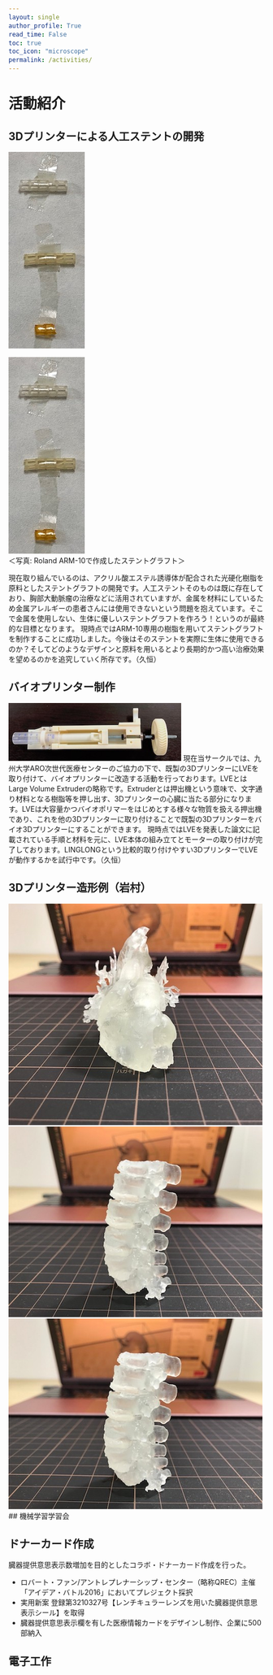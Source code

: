 ```yaml
---
layout: single
author_profile: True
read_time: False
toc: true
toc_icon: "microscope"
permalink: /activities/
---
```

# 活動紹介
## 3Dプリンターによる人工ステントの開発
![ステントグラフト](/assets/images/activities/stent.jpeg)

<img src="/assets/images/activities/stent.jpeg" alt="＜写真: Roland ARM-10で作成したステントグラフト＞" title="＜写真: Roland ARM-10で作成したステントグラフト＞"/>
<br>＜写真: Roland ARM-10で作成したステントグラフト＞

現在取り組んでいるのは、アクリル酸エステル誘導体が配合された光硬化樹脂を原料としたステントグラフトの開発です。人工ステントそのものは既に存在しており、胸部大動脈瘤の治療などに活用されていますが、金属を材料にしているため金属アレルギーの患者さんには使用できないという問題を抱えています。そこで金属を使用しない、生体に優しいステントグラフトを作ろう！というのが最終的な目標となります。
現時点ではARM-10専用の樹脂を用いてステントグラフトを制作することに成功しました。今後はそのステントを実際に生体に使用できるのか？そしてどのようなデザインと原料を用いるとより長期的かつ高い治療効果を望めるのかを追究していく所存です。（久恒）

## バイオプリンター制作
<img src="/assets/images/activities/extruder.jpeg" alt="..." title="＜写真: Connex500で作成したバイオプリンター用押出機＞"/>
現在当サークルでは、九州大学ARO次世代医療センターのご協力の下で、既製の3DプリンターにLVEを取り付けて、バイオプリンターに改造する活動を行っております。LVEとはLarge Volume Extruderの略称です。Extruderとは押出機という意味で、文字通り材料となる樹脂等を押し出す、3Dプリンターの心臓に当たる部分になります。LVEは大容量かつバイオポリマーをはじめとする様々な物質を扱える押出機であり、これを他の3Dプリンターに取り付けることで既製の3Dプリンターをバイオ3Dプリンターにすることができます。
現時点ではLVEを発表した論文に記載されている手順と材料を元に、LVE本体の組み立てとモーターの取り付けが完了しております。LINGLONGという比較的取り付けやすい3DプリンターでLVEが動作するかを試行中です。（久恒）

## 3Dプリンター造形例（岩村）
<img src="/assets/images/activities/heart2.jpeg" alt="..." title="＜写真: Roland ARM-10で造形した心臓モデル＞"/>

<img src="/assets/images/activities/cervical.jpeg" alt="..." title="＜写真: Roland ARM-10で造形した頚椎モデル＞"/>

<img src="/assets/images/activities/cervical.jpeg" alt="..." title="＜写真: Roland ARM-10で造形した頚椎モデル＞"/>
## 機械学習学習会

## ドナーカード作成
臓器提供意思表示数増加を目的としたコラボ・ドナーカード作成を行った。

* ロバート・ファン/アントレプレナーシップ・センター（略称QREC）主催「アイデア・バトル2016」においてプレジェクト採択
* 実用新案 登録第3210327号【レンチキュラーレンズを用いた臓器提供意思表示シール】を取得
* 臓器提供意思表示欄を有した医療情報カードをデザインし制作、企業に500部納入

## 電子工作

